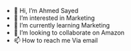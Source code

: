 - 👋 Hi, I’m Ahmed Sayed
- 👀 I’m interested in Marketing
- 🌱 I’m currently learning Marketing
- 💞️ I’m looking to collaborate on Amazon
- 📫 How to reach me Via email

<!---
khaledkholeo1850/khaledkholeo1850 is a ✨ special ✨ repository because its `README.md` (this file) appears on your GitHub profile.
You can click the Preview link to take a look at your changes.
--->
